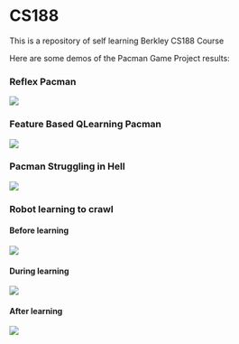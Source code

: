 # CS188

This is a repository of self learning Berkley CS188 Course

Here are some demos of the Pacman Game Project results:

### Reflex Pacman

![](http://imgur.com/hp754IO.gif)

### Feature Based QLearning Pacman

![](http://i.imgur.com/uCOstgV.gif)

### Pacman Struggling in Hell 

![](http://i.imgur.com/MNprOF3.gif)

### Robot learning to crawl

#### Before learning

![](http://imgur.com/ZWbWv59.gif)

#### During learning

![](http://i.imgur.com/5esUxTq.gif)

#### After learning

![](http://i.imgur.com/0rMuVj5.gif)
